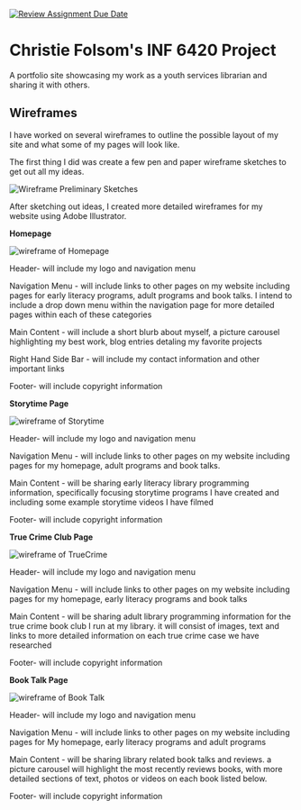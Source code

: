 [![Review Assignment Due Date](https://classroom.github.com/assets/deadline-readme-button-24ddc0f5d75046c5622901739e7c5dd533143b0c8e959d652212380cedb1ea36.svg)](https://classroom.github.com/a/cSGmFTKd)
# Christie Folsom's INF 6420 Project

A portfolio site showcasing my work as a youth services librarian and sharing it with others.

## Wireframes

I have worked on several wireframes to outline the possible layout of my site and what some of my pages will look like. 

The first thing I did was create a few pen and paper wireframe sketches to get out all my ideas.

![Wireframe Preliminary Sketches](wireframes/WireframesPreliminarySketch.png)

After sketching out ideas, I created more detailed wireframes for my website using Adobe Illustrator. 


**Homepage**

![wireframe of Homepage](wireframes/WireframesHomepage.png)

Header- will include my logo and navigation menu

Navigation Menu - will include links to other pages on my website including pages for early literacy programs, adult programs and book talks. I intend to include a drop down menu within the navigation page for more detailed pages within each of these categories

Main Content - will include a short blurb about myself, a picture carousel highlighting my best work, blog entries detaling my favorite projects

Right Hand Side Bar - will include my contact information and other important links

Footer- will include copyright information


**Storytime Page**

![wireframe of Storytime](wireframes/WireframesStorytimeThemes.png)

Header- will include my logo and navigation menu

Navigation Menu - will include links to other pages on my website including pages for my homepage, adult programs and book talks. 

Main Content - will be sharing early literacy library programming information, specifically focusing storytime programs I have created and including some example storytime videos I have filmed

Footer- will include copyright information


**True Crime Club Page**

![wireframe of TrueCrime](wireframes/WireframesTrueCrime.png)

Header- will include my logo and navigation menu

Navigation Menu - will include links to other pages on my website including pages for my homepage, early literacy programs and book talks

Main Content - will be sharing adult library programming information for the true crime book club I run at my library. it will consist of images, text and links to more detailed information on each true crime case we have researched

Footer- will include copyright information


**Book Talk Page**

![wireframe of Book Talk](wireframes/WireframesBookTalks.png)

Header- will include my logo and navigation menu

Navigation Menu - will include links to other pages on my website including pages for My homepage, early literacy programs and adult programs

Main Content - will be sharing library related book talks and reviews. a picture carousel will highlight the most recently reviews books, with more detailed sections of text, photos or videos on each book listed below.

Footer- will include copyright information